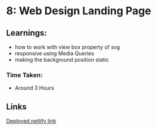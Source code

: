 # 8: Web Design Landing Page

## Learnings:

- how to work with view box property of svg
- responsive using Media Queries
- making the background position static

### Time Taken:

- Around 3 Hours

## Links

[Deployed netlify link](https://webdesignerhomepage.netlify.app/)
